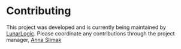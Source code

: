 # Contributing

This project was developed and is currently being maintained by [LunarLogic][LunarLogic]. Please coordinate any contributions through the project manager, [Anna Ślimak][anna-github]

[LunarLogic]: https://www.lunarlogic.io
[anna-github]: https://github.com/orgs/LearnersGuild/people/lesniakania
